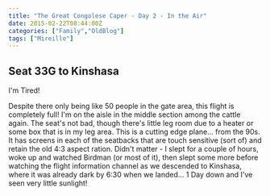 ```yaml
---
title: "The Great Congolese Caper - Day 2 - In the Air"
date: 2015-02-22T08:44:00Z
categories: ["Family","OldBlog"]
tags: ["Mireille"]
---
```


## Seat 33G to Kinshasa

I'm Tired!

Despite there only being like 50 people in the gate area, this flight is completely full! I'm on the aisle in the middle section among the cattle again. The seat's not bad, though there's little leg room due to a heater or some box that is in my leg area. This is a cutting edge plane... from the 90s. It has screens in each of the seatbacks that are touch sensitive (sort of) and retain the old 4:3 aspect ration. Didn't matter - I slept for a couple of hours, woke up and watched Birdman (or most of it), then slept some more before watching the flight information channel as we descended to Kinshasa, where it was already dark by 6:30 when we landed… 1 Day down and I've seen very little sunlight!
